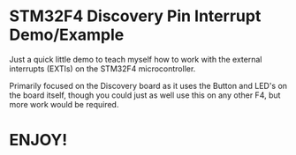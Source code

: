 # STM32F4 Discovery Pin Interrupt Demo/Example

Just a quick little demo to teach myself how to work with the external 
interrupts (EXTIs) on the STM32F4 microcontroller.

Primarily focused on the Discovery board as it uses the Button and LED's on 
the board itself, though you could just as well use this on any other F4, but 
more work would be required.

# ENJOY!
